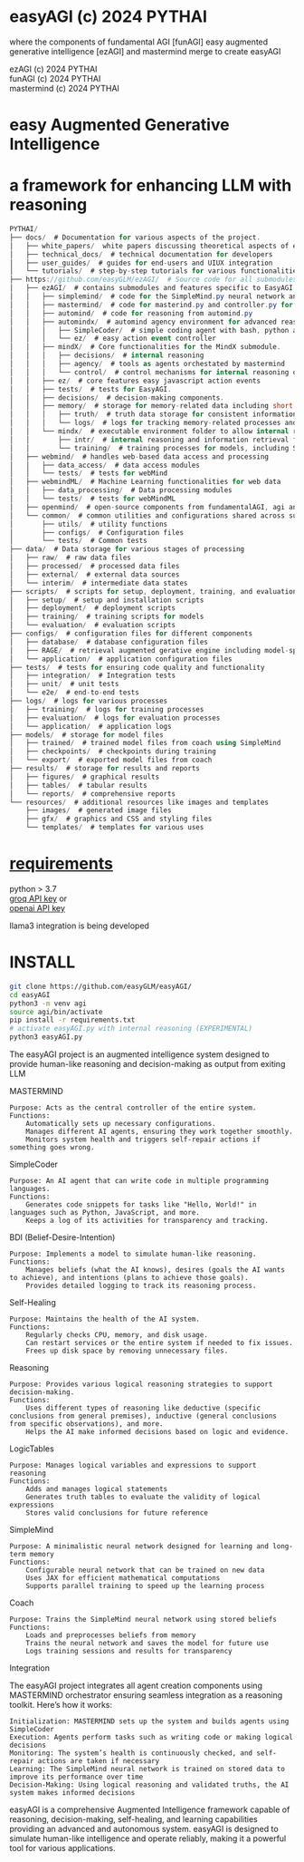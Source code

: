 # easyAGI (c) 2024 PYTHAI
where the components of fundamental AGI [funAGI] easy augmented generative intelligence [ezAGI] and mastermind merge to create easyAGI<br />

ezAGI (c) 2024 PYTHAI<br />
funAGI (c) 2024 PYTHAI<br />
mastermind (c) 2024 PYTHAI<br />
# easy Augmented Generative Intelligence<br />
# a framework for enhancing LLM with reasoning

```csharp
PYTHAI/
├── docs/  # Documentation for various aspects of the project.
│   ├── white_papers/  white papers discussing theoretical aspects of easyAGI innovations
│   ├── technical_docs/  # technical documentation for developers
│   ├── user_guides/  # guides for end-users and UIUX integration
│   └── tutorials/  # step-by-step tutorials for various functionalities.
├── https://github.com/easyGLM/ezAGI/  # Source code for all submodules and main functionalities.
│   ├── ezAGI/  # contains submodules and features specific to EasyAGI.
│   │   ├── simplemind/  # code for the SimpleMind.py neural network and coach.py trainer
│   │   ├── mastermind/  # code for masterind.py and controller.py for orchestrator of agency
│   │   ├── automind/  # code for reasoning from automind.py
│   │   ├── automindx/  # automind agency environment for advanced reasoning technigues
│   │   │   ├── SimpleCoder/  # simple coding agent with bash, python and markdown agent generation
│   │   │   └── ez/  # easy action event controller
│   │   ├── mindX/  # Core functionalities for the MindX submodule.
│   │   │   ├── decisions/  # internal reasoning
│   │   │   ├── agency/  # tools as agents orchestated by mastermind
│   │   │   └── control/  # control mechanisms for internal reasoning outputs from mastermind orchestration
│   │   ├── ez/  # core features easy javascript action events
│   │   ├── tests/  # tests for EasyAGI.
│   │   ├── decisions/  # decision-making components.
│   │   ├── memory/  # storage for memory-related data including short term, long term and episodic memory
│   │   │   ├── truth/  # truth data storage for consistent information for SimpleMind training into fact using coach
│   │   │   └── logs/  # logs for tracking memory-related processes and reasoning outputs to be considered for training
│   │   └── mindx/  # executable environment folder to allow internal reasoning, SimpleCoder and agents to create agents for agency
│   │       ├── intr/  # internal reasoning and information retrieval from thoughts
│   │       └── training/  # training processes for models, including SimpleMind with coach
│   ├── webmind/  # handles web-based data access and processing
│   │   ├── data_access/  # data access modules
│   │   └── tests/  # tests for webMind
│   ├── webmindML/  # Machine Learning functionalities for web data
│   │   ├── data_processing/  # Data processing modules
│   │   └── tests/  # tests for webMindML
│   ├── openmind/  # open-source components from fundamentalAGI, agi and internal reasoning
│   └── common/  # common utilities and configurations shared across submodules
│       ├── utils/  # utility functions
│       ├── configs/  # Configuration files
│       └── tests/  # Common tests
├── data/  # Data storage for various stages of processing
│   ├── raw/  # raw data files
│   ├── processed/  # processed data files
│   ├── external/  # external data sources
│   └── interim/  # intermediate data states
├── scripts/  # scripts for setup, deployment, training, and evaluation
│   ├── setup/  # setup and installation scripts
│   ├── deployment/  # deployment scripts
│   ├── training/  # training scripts for models
│   └── evaluation/  # evaluation scripts
├── configs/  # configuration files for different components
│   ├── database/  # database configuration files
│   ├── RAGE/  # retrieval augmented gerative engine including model-specific configuration files
│   └── application/  # application configuration files
├── tests/  # tests for ensuring code quality and functionality
│   ├── integration/  # Integration tests
│   ├── unit/  # unit tests
│   └── e2e/  # end-to-end tests
├── logs/  # logs for various processes
│   ├── training/  # logs for training processes
│   ├── evaluation/  # logs for evaluation processes
│   └── application/  # application logs
├── models/  # storage for model files
│   ├── trained/  # trained model files from coach using SimpleMind
│   ├── checkpoints/  # checkpoints during training
│   └── export/  # exported model files from coach
├── results/  # storage for results and reports
│   ├── figures/  # graphical results
│   ├── tables/  # tabular results
│   └── reports/  # comprehensive reports
└── resources/  # additional resources like images and templates
    ├── images/  # generated image files
    ├── gfx/  # graphics and CSS and styling files
    └── templates/  # templates for various uses
```


# <a href="https://github.com/easyGLM/easyAGI/blob/main/requirements.txt">requirements</a><br />
python > 3.7<br />
 <a href="https://console.groq.com/docs/quickstart">groq API key</a> or <br />
 <a href="https://openai.com/index/openai-api/">openai API key</a> <br />

 llama3 integration is being developed
 
 # INSTALL

```bash
git clone https://github.com/easyGLM/easyAGI/
cd easyAGI
python3 -m venv agi
source agi/bin/activate
pip install -r requirements.txt
# activate easyAGI.py with internal reasoning (EXPERIMENTAL)
python3 easyAGI.py
```

The easyAGI project is an augmented intelligence system designed to provide human-like reasoning and decision-making as output from exiting LLM<br />


MASTERMIND

    Purpose: Acts as the central controller of the entire system.
    Functions:
        Automatically sets up necessary configurations.
        Manages different AI agents, ensuring they work together smoothly.
        Monitors system health and triggers self-repair actions if something goes wrong.

SimpleCoder

    Purpose: An AI agent that can write code in multiple programming languages.
    Functions:
        Generates code snippets for tasks like "Hello, World!" in languages such as Python, JavaScript, and more.
        Keeps a log of its activities for transparency and tracking.

BDI (Belief-Desire-Intention)

    Purpose: Implements a model to simulate human-like reasoning.
    Functions:
        Manages beliefs (what the AI knows), desires (goals the AI wants to achieve), and intentions (plans to achieve those goals).
        Provides detailed logging to track its reasoning process.

Self-Healing

    Purpose: Maintains the health of the AI system.
    Functions:
        Regularly checks CPU, memory, and disk usage.
        Can restart services or the entire system if needed to fix issues.
        Frees up disk space by removing unnecessary files.

Reasoning

    Purpose: Provides various logical reasoning strategies to support decision-making.
    Functions:
        Uses different types of reasoning like deductive (specific conclusions from general premises), inductive (general conclusions from specific observations), and more.
        Helps the AI make informed decisions based on logic and evidence.

LogicTables

    Purpose: Manages logical variables and expressions to support reasoning
    Functions:
        Adds and manages logical statements
        Generates truth tables to evaluate the validity of logical expressions
        Stores valid conclusions for future reference

SimpleMind

    Purpose: A minimalistic neural network designed for learning and long-term memory
    Functions:
        Configurable neural network that can be trained on new data
        Uses JAX for efficient mathematical computations
        Supports parallel training to speed up the learning process

Coach

    Purpose: Trains the SimpleMind neural network using stored beliefs
    Functions:
        Loads and preprocesses beliefs from memory
        Trains the neural network and saves the model for future use
        Logs training sessions and results for transparency

Integration

The easyAGI project integrates all agent creation components using MASTERMIND orchestrator ensuring seamless integration as a reasoning toolkit. Here’s how it works:

    Initialization: MASTERMIND sets up the system and builds agents using SimpleCoder
    Execution: Agents perform tasks such as writing code or making logical decisions
    Monitoring: The system’s health is continuously checked, and self-repair actions are taken if necessary
    Learning: The SimpleMind neural network is trained on stored data to improve its performance over time
    Decision-Making: Using logical reasoning and validated truths, the AI system makes informed decisions


easyAGI is a comprehensive Augmented Intelligence framework capable of reasoning, decision-making, self-healing, and learning capabilities providing an advanced and autonomous system. easyAGI is designed to simulate human-like intelligence and operate reliably, making it a powerful tool for various applications.


